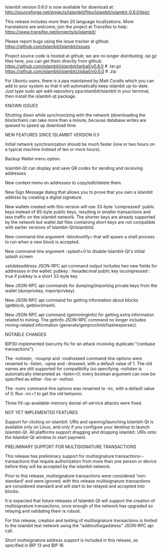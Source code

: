 Islambit version 0.6.0 is now available for download at:
http://sourceforge.net/projects/islambit/files/Islambit/islambit-0.6.0/test/

This release includes more than 20 language localizations.
More translations are welcome; join the
project at Transifex to help:
https://www.transifex.net/projects/p/islambit/

Please report bugs using the issue tracker at github:
https://github.com/islambit/islambit/issues

Project source code is hosted at github; we are no longer
distributing .tar.gz files here, you can get them
directly from github:
https://github.com/islambit/islambit/tarball/v0.6.0  # .tar.gz
https://github.com/islambit/islambit/zipball/v0.6.0  # .zip

For Ubuntu users, there is a ppa maintained by Matt Corallo which
you can add to your system so that it will automatically keep
islambit up-to-date.  Just type
sudo apt-add-repository ppa:islambit/islambit
in your terminal, then install the islambit-qt package.


KNOWN ISSUES

Shutting down while synchronizing with the network
(downloading the blockchain) can take more than a minute,
because database writes are queued to speed up download
time.


NEW FEATURES SINCE ISLAMBIT VERSION 0.5

Initial network synchronization should be much faster
(one or two hours on a typical machine instead of ten or more
hours).

Backup Wallet menu option.

Islambit-Qt can display and save QR codes for sending
and receiving addresses.

New context menu on addresses to copy/edit/delete them.

New Sign Message dialog that allows you to prove that you
own a islambit address by creating a digital
signature.

New wallets created with this version will
use 33-byte 'compressed' public keys instead of
65-byte public keys, resulting in smaller
transactions and less traffic on the islambit
network. The shorter keys are already supported
by the network but wallet.dat files containing
short keys are not compatible with earlier
versions of Islambit-Qt/islambitd.

New command-line argument -blocknotify=<command>
that will spawn a shell process to run <command> 
when a new block is accepted.

New command-line argument -splash=0 to disable
Islambit-Qt's initial splash screen

validateaddress JSON-RPC api command output includes
two new fields for addresses in the wallet:
pubkey : hexadecimal public key
iscompressed : true if pubkey is a short 33-byte key

New JSON-RPC api commands for dumping/importing
private keys from the wallet (dumprivkey, importprivkey).

New JSON-RPC api command for getting information about
blocks (getblock, getblockhash).

New JSON-RPC api command (getmininginfo) for getting
extra information related to mining. The getinfo
JSON-RPC command no longer includes mining-related
information (generate/genproclimit/hashespersec).



NOTABLE CHANGES

BIP30 implemented (security fix for an attack involving
duplicate "coinbase transactions").

The -nolisten, -noupnp and -nodnsseed command-line
options were renamed to -listen, -upnp and -dnsseed,
with a default value of 1. The old names are still
supported for compatibility (so specifying -nolisten
is automatically interpreted as -listen=0; every
boolean argument can now be specified as either
-foo or -nofoo).

The -noirc command-line options was renamed to
-irc, with a default value of 0. Run -irc=1 to
get the old behavior.

Three fill-up-available-memory denial-of-service
attacks were fixed.


NOT YET IMPLEMENTED FEATURES

Support for clicking on islambit: URIs and
opening/launching Islambit-Qt is available only on Linux,
and only if you configure your desktop to launch
Islambit-Qt. All platforms support dragging and dropping
islambit: URIs onto the Islambit-Qt window to start
payment.


PRELIMINARY SUPPORT FOR MULTISIGNATURE TRANSACTIONS

This release has preliminary support for multisignature
transactions-- transactions that require authorization
from more than one person or device before they
will be accepted by the islambit network.

Prior to this release, multisignature transactions
were considered 'non-standard' and were ignored;
with this release multisignature transactions are
considered standard and will start to be relayed
and accepted into blocks.

It is expected that future releases of Islambit-Qt
will support the creation of multisignature transactions,
once enough of the network has upgraded so relaying
and validating them is robust.

For this release, creation and testing of multisignature
transactions is limited to the islambit test network using
the "addmultisigaddress" JSON-RPC api call.

Short multisignature address support is included in this
release, as specified in BIP 13 and BIP 16.
